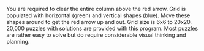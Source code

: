 You are required to clear the entire column above the red arrow. Grid is
populated with horizontal (green) and vertical shapes (blue). Move these shapes
around to get the red arrow up and out. Grid size is 6x6 to 20x20. 20,000
puzzles with solutions are provided with this program. Most puzzles are rather
easy to solve but do require considerable visual thinking and planning.
